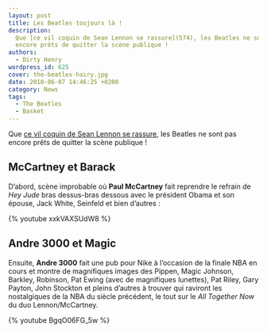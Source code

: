 ```yaml
---
layout: post
title: Les Beatles toujours là !
description:
  Que [ce vil coquin de Sean Lennon se rassure](574), les Beatles ne sont pas
  encore prêts de quitter la scène publique !
authors:
  - Dirty Henry
wordpress_id: 625
cover: the-beatles-hairy.jpg
date: 2010-06-07 14:46:25 +0200
category: News
tags:
  - The Beatles
  - Basket
---
```


Que [ce vil coquin de Sean Lennon se rassure][i574], les Beatles ne sont pas
encore prêts de quitter la scène publique !

## McCartney et Barack

D’abord, scène improbable où **Paul McCartney** fait reprendre le refrain de
_Hey Jude_ bras dessus-bras dessous avec le président Obama et son épouse, Jack
White, Seinfeld et bien d’autres :

{% youtube xxkVAXSUdW8 %}

## Andre 3000 et Magic

Ensuite, **Andre 3000** fait une pub pour Nike à l’occasion de la finale NBA en
cours et montre de magnifiques images des Pippen, Magic Johnson, Barkley,
Robinson, Pat Ewing (avec de magnifiques lunettes), Pat Riley, Gary Payton, John
Stockton et pleins d’autres à trouver qui raviront les nostalgiques de la NBA du
siècle précédent, le tout sur le _All Together Now_ du duo Lennon/McCartney.

{% youtube BgqO06FG_5w %}

[i574]: https://www.deadrooster.org/oh-no-ono/
